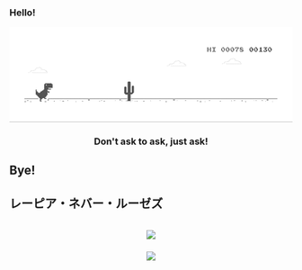 ### Hello!  
<div align="center">
<img src="https://raw.githubusercontent.com/Katzuw/Katzuw/main/jump.gif" align="center" height="" width="600" />
</div>

### <div align="center">Don't ask to ask, just ask!</div>   

## Bye!

## レーピア・ネバー・ルーゼズ  
<br/>

<div align="center"><img src="https://spotify-github-profile.vercel.app/api/view?uid=315ee7qh6rkuxwid7gewzp636kry&cover_image=true&theme=default&show_offline=false&background_color=121212&bar_color_cover=false" /></div>  
<br/>  

<div align="center">
<img src="https://komarev.com/ghpvc/?username=Katzuw&&style=flat-square" align="center" />
</div>  

<br/>  

<br />
